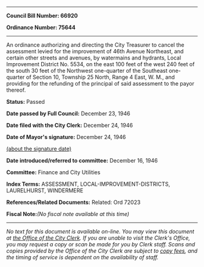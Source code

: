 

********

**Council Bill Number: 66920**
   
**Ordinance Number: 75644**
********

 An ordinance authorizing and directing the City Treasurer to cancel the assessment levied for the improvement of 46th Avenue Northeast, and certain other streets and avenues, by watermains and hydrants, Local Improvement District No. 5534, on the east 100 feet of the west 240 feet of the south 30 feet of the Northwest one-quarter of the Southeast one-quarter of Section 10, Township 25 North, Range 4 East, W. M., and providing for the refunding of the principal of said assessment to the payor thereof.

**Status:** Passed
   
**Date passed by Full Council:** December 23, 1946
   
**Date filed with the City Clerk:** December 24, 1946
   
**Date of Mayor's signature:** December 24, 1946
   
[(about the signature date)](/~public/approvaldate.htm)
   
   
   
**Date introduced/referred to committee:** December 16, 1946
   
**Committee:** Finance and City Utilities
   
   
**Index Terms:** ASSESSMENT, LOCAL-IMPROVEMENT-DISTRICTS, LAURELHURST, WINDERMERE

**References/Related Documents:** Related: Ord 72023

**Fiscal Note:**_(No fiscal note available at this time)_
********

_No text for this document is available on-line. You may view this document at [the Office of the City Clerk](http://www.seattle.gov/leg/clerk/contactUs.htm). If you are unable to visit the Clerk's Office, you may request a copy or scan be made for you by Clerk staff. Scans and copies provided by the Office of the City Clerk are subject to [copy fees](http://clerk.seattle.gov/~public/clerkfees.htm), and the timing of service is dependent on the availability of staff._

